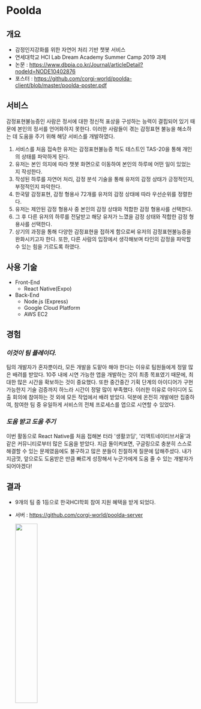 # Poolda

## 개요

- 감정인지강화를 위한 자연어 처리 기반 챗봇 서비스
- 연세대학교 HCI Lab Dream Academy Summer Camp 2019 과제
- 논문 : https://www.dbpia.co.kr/Journal/articleDetail?nodeId=NODE10402876
- 포스터 : https://github.com/corgi-world/poolda-client/blob/master/poolda-poster.pdf

## 서비스

감정표현불능증인 사람은 정서에 대한 정신적 표상을 구성하는 능력이 결핍되어 있기 때문에 본인의 정서를 언어화하지 못한다. 이러한 사람들이 겪는 감정표현 불능을 해소하는 데 도움을 주기 위해 해당 서비스를 개발하였다.

1. 서비스를 처음 접속한 유저는 감정표현불능증 척도 테스트인 TAS-20을 통해 개인의 상태를 파악하게 된다.
2. 유저는 본인 의지에 따라 챗봇 화면으로 이동하여 본인의 하루에 어떤 일이 있었는지 작성한다.
3. 작성된 하루를 자연어 처리, 감정 분석 기술을 통해 유저의 감정 상태가 긍정적인지, 부정적인지 파악한다.
4. 한국말 감정표현, 감정 형용사 72개를 유저의 감정 상태에 따라 우선순위를 정렬한다.
5. 유저는 제안된 감정 형용사 중 본인의 감정 상태와 적합한 감정 형용사를 선택한다.
6. 그 후 다른 유저의 하루를 전달받고 해당 유저가 느꼈을 감정 상태와 적합한 감정 형용사를 선택한다.
7. 상기의 과정을 통해 다양한 감정표현을 접하게 함으로써 유저의 감정표현불능증을 완화시키고자 한다. 또한, 다른 사람의 입장에서 생각해보며 타인의 감정을 파악할 수 있는 힘을 기르도록 하였다.

## 사용 기술

- Front-End
  - React Native(Expo)
- Back-End
  - Node.js (Express)
  - Google Cloud Platform
  - AWS EC2

## 경험

### _이것이 팀 플레이다._

팀의 개발자가 혼자뿐이라, 모든 개발을 도맡아 해야 한다는 이유로 팀원들에게 정말 많은 배려를 받았다. 10주 내에 시연 가능한 앱을 개발하는 것이 최종 목표였기 때문에, 최대한 많은 시간을 확보하는 것이 중요했다. 또한 중간중간 기획 단계의 아이디어가 구현 가능한지 기술 검증까지 하느라 시간이 정말 많이 부족했다. 이러한 이유로 아이디어 도출 회의에 참여하는 것 외에 모든 작업에서 배려 받았다. 덕분에 온전히 개발에만 집중하여, 참여한 팀 중 유일하게 서비스의 전체 프로세스를 앱으로 시연할 수 있었다.

### _도움 받고 도움 주기_

이번 활동으로 React Native를 처음 접해본 터라 '생활코딩', '리액트네이티브서울'과 같은 커뮤니티로부터 많은 도움을 받았다. 지금 돌이켜보면, 구글링으로 충분히 스스로 해결할 수 있는 문제였음에도 불구하고 많은 분들이 친절하게 질문에 답해주셨다. 내가 지금껏, 앞으로도 도움받은 만큼 빠르게 성장해서 누군가에게 도움 줄 수 있는 개발자가 되어야겠다!

## 결과

- 9개의 팀 중 1등으로 한국HCI학회 참여 지원 혜택을 받게 되었다.
- 서버 : https://github.com/corgi-world/poolda-server

  <img src="./poolda-preview.gif" width="35%" />
